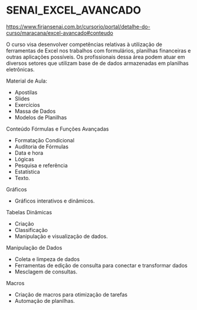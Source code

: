 # SENAI_EXCEL_AVANCADO
https://www.firjansenai.com.br/cursorio/portal/detalhe-do-curso/maracana/excel-avancado#conteudo

O curso visa desenvolver competências relativas à utilização de ferramentas de Excel nos trabalhos com formulários, planilhas financeiras e outras aplicações possíveis. Os profissionais dessa área podem atuar em diversos setores que utilizam base de de dados armazenadas em planilhas eletrônicas. 

Material de Aula:
- Apostilas
- Slides
- Exercícios
- Massa de Dados
- Modelos de Planilhas 


Conteúdo
Fórmulas e Funções Avançadas
- Formatação Condicional
- Auditoria de Fórmulas
- Data e hora
- Lógicas
- Pesquisa e referência
- Estatística
- Texto.

Gráficos
- Gráficos interativos e dinâmicos.

Tabelas Dinâmicas
- Criação
- Classificação
- Manipulação e visualização de dados.

Manipulação de Dados
- Coleta e limpeza de dados
- Ferramentas de edição de consulta para conectar e transformar dados
- Mesclagem de consultas.

Macros
- Criação de macros para otimização de tarefas
- Automação de planilhas.
